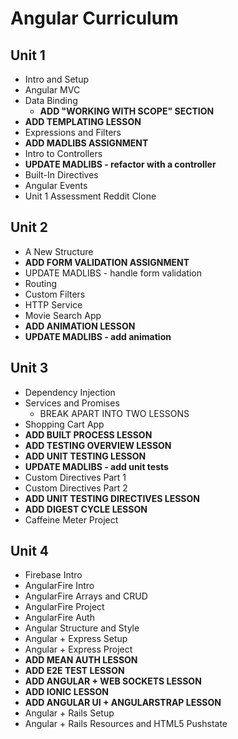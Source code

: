 # Angular Curriculum

## Unit 1

- Intro and Setup
- Angular MVC
- Data Binding
  - **ADD "WORKING WITH SCOPE" SECTION**
- **ADD TEMPLATING LESSON**
- Expressions and Filters
- **ADD MADLIBS ASSIGNMENT**
- Intro to Controllers
- **UPDATE MADLIBS - refactor with a controller**
- Built-In Directives
- Angular Events
- Unit 1 Assessment Reddit Clone

## Unit 2

- A New Structure
- **ADD FORM VALIDATION ASSIGNMENT**
- UPDATE MADLIBS - handle form validation
- Routing
- Custom Filters
- HTTP Service
- Movie Search App
- **ADD ANIMATION LESSON**
- **UPDATE MADLIBS - add animation**


## Unit 3

- Dependency Injection
- Services and Promises
  - BREAK APART INTO TWO LESSONS
- Shopping Cart App
- **ADD BUILT PROCESS LESSON**
- **ADD TESTING OVERVIEW LESSON**
- **ADD UNIT TESTING LESSON**
- **UPDATE MADLIBS - add unit tests**
- Custom Directives Part 1
- Custom Directives Part 2
- **ADD UNIT TESTING DIRECTIVES LESSON**
- **ADD DIGEST CYCLE LESSON**
- Caffeine Meter Project


## Unit 4

- Firebase Intro
- AngularFire Intro
- AngularFire Arrays and CRUD
- AngularFire Project
- AngularFire Auth
- Angular Structure and Style
- Angular + Express Setup
- Angular + Express Project
- **ADD MEAN AUTH LESSON**
- **ADD E2E TEST LESSON**
- **ADD ANGULAR + WEB SOCKETS LESSON**
- **ADD IONIC LESSON**
- **ADD ANGULAR UI + ANGULARSTRAP LESSON**
- Angular + Rails Setup
- Angular + Rails Resources and HTML5 Pushstate
